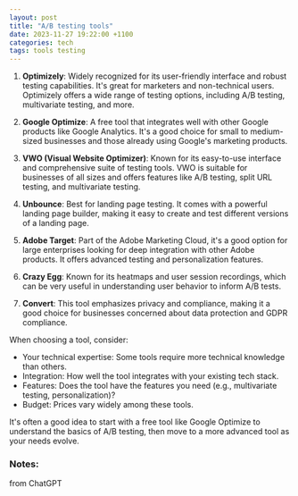 ```yaml
---
layout: post
title: "A/B testing tools"
date: 2023-11-27 19:22:00 +1100
categories: tech
tags: tools testing
---
```


1. **Optimizely**: Widely recognized for its user-friendly interface and robust testing capabilities. It's great for marketers and non-technical users. Optimizely offers a wide range of testing options, including A/B testing, multivariate testing, and more.

2. **Google Optimize**: A free tool that integrates well with other Google products like Google Analytics. It's a good choice for small to medium-sized businesses and those already using Google's marketing products.

3. **VWO (Visual Website Optimizer)**: Known for its easy-to-use interface and comprehensive suite of testing tools. VWO is suitable for businesses of all sizes and offers features like A/B testing, split URL testing, and multivariate testing.

4. **Unbounce**: Best for landing page testing. It comes with a powerful landing page builder, making it easy to create and test different versions of a landing page.

5. **Adobe Target**: Part of the Adobe Marketing Cloud, it's a good option for large enterprises looking for deep integration with other Adobe products. It offers advanced testing and personalization features.

6. **Crazy Egg**: Known for its heatmaps and user session recordings, which can be very useful in understanding user behavior to inform A/B tests.

7. **Convert**: This tool emphasizes privacy and compliance, making it a good choice for businesses concerned about data protection and GDPR compliance.

When choosing a tool, consider:
- Your technical expertise: Some tools require more technical knowledge than others.
- Integration: How well the tool integrates with your existing tech stack.
- Features: Does the tool have the features you need (e.g., multivariate testing, personalization)?
- Budget: Prices vary widely among these tools.

It's often a good idea to start with a free tool like Google Optimize to understand the basics of A/B testing, then move to a more advanced tool as your needs evolve.

### Notes:
from ChatGPT